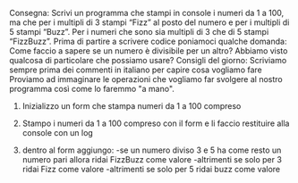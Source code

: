 Consegna:
Scrivi un programma che stampi in console i numeri da 1 a 100, ma che per i multipli di 3 stampi “Fizz” al posto del numero e per i multipli di 5 stampi “Buzz”. Per i numeri che sono sia multipli di 3 che di 5 stampi “FizzBuzz”.
Prima di partire a scrivere codice poniamoci qualche domanda:
Come faccio a sapere se un numero è divisibile per un altro? Abbiamo visto qualcosa di particolare che possiamo usare?
Consigli del giorno:
Scriviamo sempre prima dei commenti in italiano per capire cosa vogliamo fare
Proviamo ad immaginare le operazioni che vogliamo far svolgere al nostro programma così come lo faremmo "a mano".

1. Inizializzo un form che stampa numeri da 1 a 100 compreso 

2. Stampo i numeri da 1 a 100 compreso con il form e li faccio restituire alla console con un log

3. dentro al form aggiungo:
-se un numero diviso 3 e 5 ha come resto un numero pari allora ridai FizzBuzz come valore
   -altrimenti se solo per 3 ridai Fizz come valore
   -altrimenti se solo per 5 ridai buzz come valore


